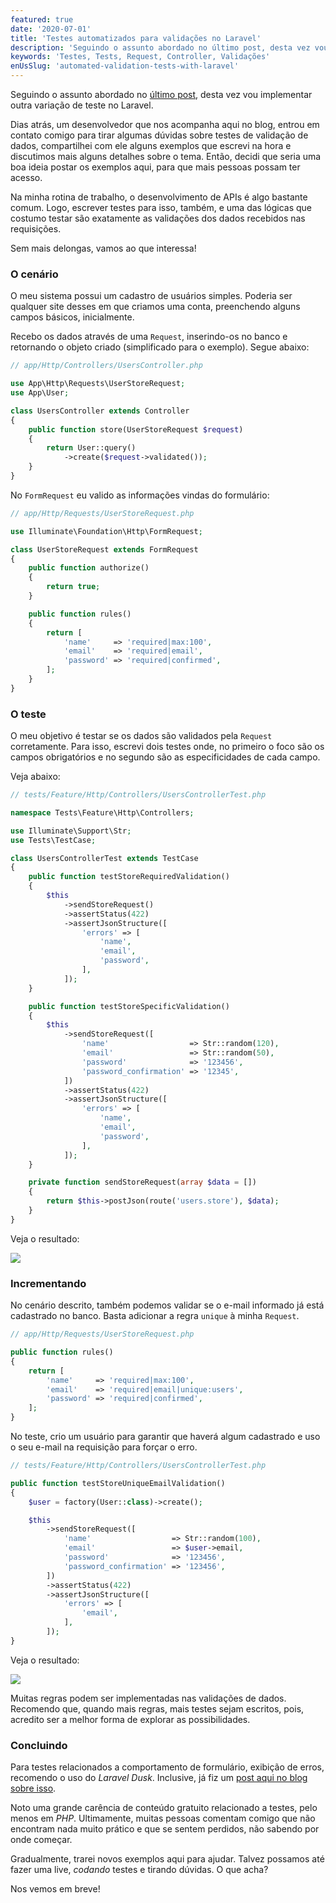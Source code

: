 ```yaml
---
featured: true
date: '2020-07-01'
title: 'Testes automatizados para validações no Laravel'
description: 'Seguindo o assunto abordado no último post, desta vez vou implementar outra variação de teste no Laravel. Validação de dados das requisições.'
keywords: 'Testes, Tests, Request, Controller, Validações'
enUsSlug: 'automated-validation-tests-with-laravel'
---
```


Seguindo o assunto abordado no [último post](/blog/posts/teste-automatizado-de-e-mail-no-laravel), desta vez vou
implementar outra variação de teste no Laravel.

Dias atrás, um desenvolvedor que nos acompanha aqui no blog, entrou em contato comigo para tirar algumas dúvidas sobre
testes de validação de dados, compartilhei com ele alguns exemplos que escrevi na hora e discutimos mais alguns detalhes
sobre o tema. Então, decidi que seria uma boa ideia postar os exemplos aqui, para que mais pessoas possam ter acesso.

Na minha rotina de trabalho, o desenvolvimento de APIs é algo bastante comum. Logo, escrever testes para isso, também, e
uma das lógicas que costumo testar são exatamente as validações dos dados recebidos nas requisições.

Sem mais delongas, vamos ao que interessa!

### O cenário

O meu sistema possui um cadastro de usuários simples. Poderia ser qualquer site desses em que criamos uma conta,
preenchendo alguns campos básicos, inicialmente.

Recebo os dados através de uma `Request`, inserindo-os no banco e retornando o objeto criado (simplificado para o
exemplo). Segue abaixo:

```php
// app/Http/Controllers/UsersController.php

use App\Http\Requests\UserStoreRequest;
use App\User;

class UsersController extends Controller
{
    public function store(UserStoreRequest $request)
    {
        return User::query()
            ->create($request->validated());
    }
}
```

No `FormRequest` eu valido as informações vindas do formulário:

```php
// app/Http/Requests/UserStoreRequest.php

use Illuminate\Foundation\Http\FormRequest;

class UserStoreRequest extends FormRequest
{
    public function authorize()
    {
        return true;
    }

    public function rules()
    {
        return [
            'name'     => 'required|max:100',
            'email'    => 'required|email',
            'password' => 'required|confirmed',
        ];
    }
}
```

### O teste

O meu objetivo é testar se os dados são validados pela `Request` corretamente. Para isso, escrevi dois testes onde, no
primeiro o foco são os campos obrigatórios e no segundo são as especificidades de cada campo.

Veja abaixo:

```php
// tests/Feature/Http/Controllers/UsersControllerTest.php

namespace Tests\Feature\Http\Controllers;

use Illuminate\Support\Str;
use Tests\TestCase;

class UsersControllerTest extends TestCase
{
    public function testStoreRequiredValidation()
    {
        $this
            ->sendStoreRequest()
            ->assertStatus(422)
            ->assertJsonStructure([
                'errors' => [
                    'name',
                    'email',
                    'password',
                ],
            ]);
    }

    public function testStoreSpecificValidation()
    {
        $this
            ->sendStoreRequest([
                'name'                  => Str::random(120),
                'email'                 => Str::random(50),
                'password'              => '123456',
                'password_confirmation' => '12345',
            ])
            ->assertStatus(422)
            ->assertJsonStructure([
                'errors' => [
                    'name',
                    'email',
                    'password',
                ],
            ]);
    }

    private function sendStoreRequest(array $data = [])
    {
        return $this->postJson(route('users.store'), $data);
    }
}
```

Veja o resultado:

![](/images/posts/laravel-test-form-requests/two-tests.png)

### Incrementando

No cenário descrito, também podemos validar se o e-mail informado já está cadastrado no banco. Basta adicionar a
regra `unique` à minha `Request`.

```php
// app/Http/Requests/UserStoreRequest.php

public function rules()
{
    return [
        'name'     => 'required|max:100',
        'email'    => 'required|email|unique:users',
        'password' => 'required|confirmed',
    ];
}
```

No teste, crio um usuário para garantir que haverá algum cadastrado e uso o seu e-mail na requisição para forçar o erro.

```php
// tests/Feature/Http/Controllers/UsersControllerTest.php

public function testStoreUniqueEmailValidation()
{
    $user = factory(User::class)->create();

    $this
        ->sendStoreRequest([
            'name'                  => Str::random(100),
            'email'                 => $user->email,
            'password'              => '123456',
            'password_confirmation' => '123456',
        ])
        ->assertStatus(422)
        ->assertJsonStructure([
            'errors' => [
                'email',
            ],
        ]);
}
```

Veja o resultado:

![](/images/posts/laravel-test-form-requests/three-tests.png)

Muitas regras podem ser implementadas nas validações de dados. Recomendo que, quando mais regras, mais testes sejam
escritos, pois, acredito ser a melhor forma de explorar as possibilidades.

### Concluindo

Para testes relacionados a comportamento de formulário, exibição de erros, recomendo o uso do _Laravel Dusk_. Inclusive,
já fiz um [post aqui no blog sobre isso](/blog/posts/testes-automatizados-de-navegacao-com-laravel-dusk).

Noto uma grande carência de conteúdo gratuito relacionado a testes, pelo menos em _PHP_. Ultimamente, muitas pessoas
comentam comigo que não encontram nada muito prático e que se sentem perdidos, não sabendo por onde começar.

Gradualmente, trarei novos exemplos aqui para ajudar. Talvez possamos até fazer uma live, _codando_ testes e tirando
dúvidas. O que acha?

Nos vemos em breve!
